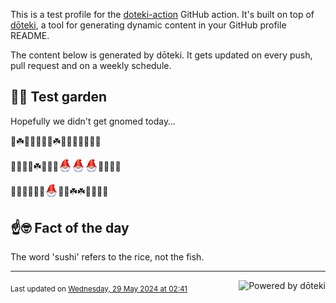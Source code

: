 This is a test profile for the [doteki-action](https://github.com/welpo/doteki-action) GitHub action. It's built on top of [dōteki](https://doteki.org), a tool for generating dynamic content in your GitHub profile README.

The content below is generated by dōteki. It gets updated on every push, pull request and on a weekly schedule.

## 👨‍🌾 Test garden

Hopefully we didn't get gnomed today…

<!-- garden start -->
🥀☘️🌱🌿🌸🌻🐛☘️🌱🌻🍄🌿🌻🌸🌻
<!-- garden end --><!-- garden start -->
🌻🌱🐛🌳☘️🌳🦋🌼<sub><img src="https://raw.githubusercontent.com/welpo/doteki-action/main/assets/gnomed.png" width="21" alt="Consider yourself gnomed"></sub><sub><img src="https://raw.githubusercontent.com/welpo/doteki-action/main/assets/gnomed.png" width="21" alt="Consider yourself gnomed"></sub><sub><img src="https://raw.githubusercontent.com/welpo/doteki-action/main/assets/gnomed.png" width="21" alt="Consider yourself gnomed"></sub>🌻🌼🌲🌱
<!-- garden end --><!-- garden start -->
🍄🌱🌸🌿🥀🌷<sub><img src="https://raw.githubusercontent.com/welpo/doteki-action/main/assets/gnomed.png" width="21" alt="Consider yourself gnomed"></sub>🐸🐛☘️☘️🐇🐝🌱🌿
<!-- garden end -->

## ☝️🤓 Fact of the day

<!-- did_you_know start -->
The word 'sushi' refers to the rice, not the fish.
<!-- did_you_know end -->

---

<a href="https://doteki.org"><img src="https://img.shields.io/badge/powered_by-d%C5%8Dteki-0?style=flat-square&labelColor=202b2d&color=5E936C" align="right" alt="Powered by dōteki"></a> <div style="text-align: left;"><sub>
<!-- last_updated start -->Last updated on <a href="https://github.com/welpo/doteki-action/actions/workflows/ci.yaml">Wednesday, 29 May 2024 at 02:41<!-- last_updated end --></sub></div>
